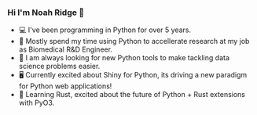 ### Hi I'm Noah Ridge 👋

- 💻 I've been programming in Python for over 5 years.
- 🏥 Mostly spend my time using Python to accellerate research at my job as Biomedical R&D Engineer.
- 🔧 I am always looking for new Python tools to make tackling data science problems easier.
- 🖥️ Currently excited about Shiny for Python, its driving a new paradigm for Python web applications!
- 🦀 Learning Rust, excited about the future of Python + Rust extensions with PyO3.

  

<!--
**noahridge/noahridge** is a ✨ _special_ ✨ repository because its `README.md` (this file) appears on your GitHub profile.

Here are some ideas to get you started:

- 🔭 I’m currently working on ...
- 🌱 I’m currently learning ...
- 👯 I’m looking to collaborate on ...
- 🤔 I’m looking for help with ...
- 💬 Ask me about ...
- 📫 How to reach me: ...
- 😄 Pronouns: ...
- ⚡ Fun fact: ...
-->
